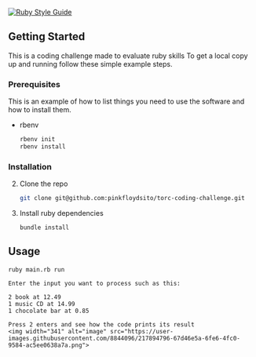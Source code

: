[![Ruby Style Guide](https://img.shields.io/badge/code_style-rubocop-brightgreen.svg)](https://github.com/rubocop/rubocop)

<!-- GETTING STARTED -->
## Getting Started

This is a coding challenge made to evaluate ruby skills
To get a local copy up and running follow these simple example steps.

### Prerequisites

This is an example of how to list things you need to use the software and how to install them.
* rbenv
  ```sh
  rbenv init
  rbenv install
  ```

### Installation

2. Clone the repo
   ```sh
   git clone git@github.com:pinkfloydsito/torc-coding-challenge.git
   ```
3. Install ruby dependencies
   ```bundler
   bundle install
   ```

## Usage

```Run
ruby main.rb run

Enter the input you want to process such as this:

2 book at 12.49
1 music CD at 14.99
1 chocolate bar at 0.85

Press 2 enters and see how the code prints its result
<img width="341" alt="image" src="https://user-images.githubusercontent.com/8844096/217894796-67d46e5a-6fe6-4fc0-9584-ac5ee0638a7a.png">

